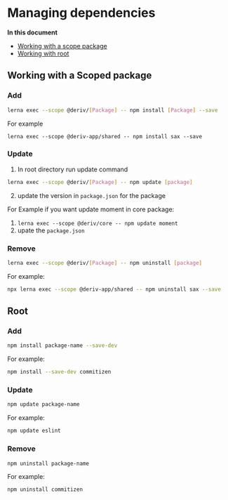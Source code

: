 # Managing dependencies

**In this document**

-   [Working with a scope package](#working-with-a-scoped-package)
-   [Working with root](#working-with-root)

## Working with a Scoped package

### Add

```sh
lerna exec --scope @deriv/[Package] -- npm install [Package] --save
```

For example

```
lerna exec --scope @deriv-app/shared -- npm install sax --save
```

### Update

1. In root directory run update command

```sh
lerna exec --scope @deriv/[Package] -- npm update [package]
```

2. update the version in `package.json` for the package

For Example if you want update moment in core package:

1. `lerna exec --scope @deriv/core -- npm update moment`
2. upate the `package.json`

### Remove

```sh
lerna exec --scope @deriv/[Package] -- npm uninstall [package]
```

For example:

```sh
npx lerna exec --scope @deriv-app/shared -- npm uninstall sax --save
```

## Root

### Add

```sh
npm install package-name --save-dev
```

For example:

```sh
npm install --save-dev commitizen
```

### Update

```sh
npm update package-name
```

For example:

```sh
npm update eslint
```

### Remove

```sh
npm uninstall package-name
```

For example:

```sh
npm uninstall commitizen
```
